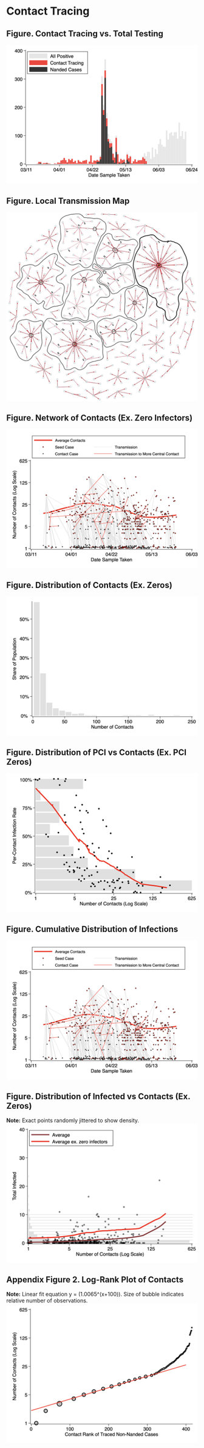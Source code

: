 # Contact Tracing

## Figure. Contact Tracing vs. Total Testing
![](tracing-total.png)

## Figure. Local Transmission Map
![](network-map.png)

## Figure. Network of Contacts (Ex. Zero Infectors)
![](transmission-map.png)

## Figure. Distribution of Contacts (Ex. Zeros)
![](hist-contacts.png)

## Figure. Distribution of PCI vs Contacts (Ex. PCI Zeros)
![](pci-contacts.png)

## Figure. Cumulative Distribution of Infections
![](transmission-map.png)

## Figure. Distribution of Infected vs Contacts (Ex. Zeros)
**Note:** Exact points randomly jittered to show density.
![](infected-contacts.png)

## Appendix Figure 2. Log-Rank Plot of Contacts

**Note:** Linear fit equation y = (1.0065^(x+100)).
Size of bubble indicates relative number of observations.
![](logrank.png)
